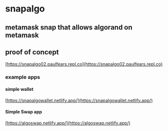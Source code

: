 # snapalgo

## metamask snap that allows algorand on metamask

## proof of concept
[https://snapalgo02.paulfears.repl.co](https://snapalgo02.paulfears.repl.co)
### example apps
#### simple wallet
[https://snapalgowallet.netlify.app/](https://snapalgowallet.netlify.app/)
#### Simple Swap app
[https://algoswap.netlify.app/](https://algoswap.netlify.app/)
